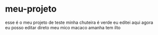 # meu-projeto
esse é o meu projeto de teste 
minha chuteira é verde
eu editei aqui
agora eu posso editar direto
meu mico macaco
amanha tem ilto
